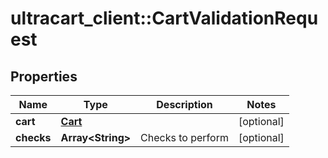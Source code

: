 # ultracart_client::CartValidationRequest

## Properties
Name | Type | Description | Notes
------------ | ------------- | ------------- | -------------
**cart** | [**Cart**](Cart.md) |  | [optional] 
**checks** | **Array&lt;String&gt;** | Checks to perform | [optional] 


